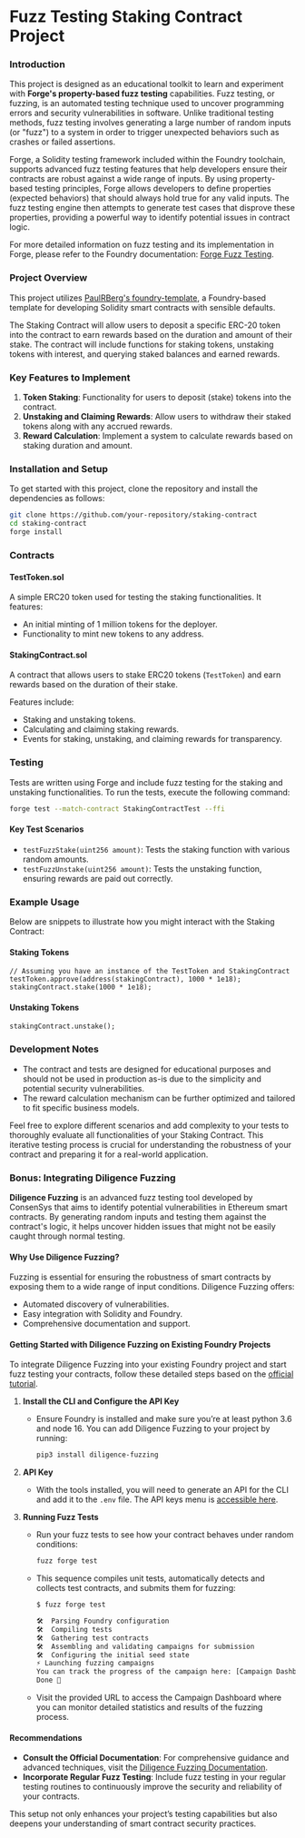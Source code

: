 
# Fuzz Testing Staking Contract Project

### Introduction

This project is designed as an educational toolkit to learn and experiment with **Forge's property-based fuzz testing** capabilities. Fuzz testing, or fuzzing, is an automated testing technique used to uncover programming errors and security vulnerabilities in software. Unlike traditional testing methods, fuzz testing involves generating a large number of random inputs (or "fuzz") to a system in order to trigger unexpected behaviors such as crashes or failed assertions. 

Forge, a Solidity testing framework included within the Foundry toolchain, supports advanced fuzz testing features that help developers ensure their contracts are robust against a wide range of inputs. By using property-based testing principles, Forge allows developers to define properties (expected behaviors) that should always hold true for any valid inputs. The fuzz testing engine then attempts to generate test cases that disprove these properties, providing a powerful way to identify potential issues in contract logic.

For more detailed information on fuzz testing and its implementation in Forge, please refer to the Foundry documentation: [Forge Fuzz Testing](https://book.getfoundry.sh/forge/fuzz-testing).

### Project Overview

This project utilizes [PaulRBerg's foundry-template](https://github.com/PaulRBerg/foundry-template), a Foundry-based template for developing Solidity smart contracts with sensible defaults.

The Staking Contract will allow users to deposit a specific ERC-20 token into the contract to earn rewards based on the duration and amount of their stake. The contract will include functions for staking tokens, unstaking tokens with interest, and querying staked balances and earned rewards.

### Key Features to Implement

1. **Token Staking**: Functionality for users to deposit (stake) tokens into the contract.
2. **Unstaking and Claiming Rewards**: Allow users to withdraw their staked tokens along with any accrued rewards.
3. **Reward Calculation**: Implement a system to calculate rewards based on staking duration and amount.

### Installation and Setup

To get started with this project, clone the repository and install the dependencies as follows:

```bash
git clone https://github.com/your-repository/staking-contract
cd staking-contract
forge install
```

### Contracts

#### TestToken.sol

A simple ERC20 token used for testing the staking functionalities. It features:

- An initial minting of 1 million tokens for the deployer.
- Functionality to mint new tokens to any address.

#### StakingContract.sol

A contract that allows users to stake ERC20 tokens (`TestToken`) and earn rewards based on the duration of their stake.

Features include:
- Staking and unstaking tokens.
- Calculating and claiming staking rewards.
- Events for staking, unstaking, and claiming rewards for transparency.

### Testing

Tests are written using Forge and include fuzz testing for the staking and unstaking functionalities. To run the tests, execute the following command:

```bash
forge test --match-contract StakingContractTest --ffi
```

#### Key Test Scenarios

- `testFuzzStake(uint256 amount)`: Tests the staking function with various random amounts.
- `testFuzzUnstake(uint256 amount)`: Tests the unstaking function, ensuring rewards are paid out correctly.

### Example Usage

Below are snippets to illustrate how you might interact with the Staking Contract:

#### Staking Tokens

```solidity
// Assuming you have an instance of the TestToken and StakingContract
testToken.approve(address(stakingContract), 1000 * 1e18);
stakingContract.stake(1000 * 1e18);
```

#### Unstaking Tokens

```solidity
stakingContract.unstake();
```

### Development Notes

- The contract and tests are designed for educational purposes and should not be used in production as-is due to the simplicity and potential security vulnerabilities.
- The reward calculation mechanism can be further optimized and tailored to fit specific business models.

Feel free to explore different scenarios and add complexity to your tests to thoroughly evaluate all functionalities of your Staking Contract. This iterative testing process is crucial for understanding the robustness of your contract and preparing it for a real-world application.



### Bonus: Integrating Diligence Fuzzing

**Diligence Fuzzing** is an advanced fuzz testing tool developed by ConsenSys that aims to identify potential vulnerabilities in Ethereum smart contracts. By generating random inputs and testing them against the contract's logic, it helps uncover hidden issues that might not be easily caught through normal testing.

#### Why Use Diligence Fuzzing?

Fuzzing is essential for ensuring the robustness of smart contracts by exposing them to a wide range of input conditions. Diligence Fuzzing offers:
- Automated discovery of vulnerabilities.
- Easy integration with Solidity and Foundry.
- Comprehensive documentation and support.

#### Getting Started with Diligence Fuzzing on Existing Foundry Projects

To integrate Diligence Fuzzing into your existing Foundry project and start fuzz testing your contracts, follow these detailed steps based on the [official tutorial](https://fuzzing-docs.diligence.tools/getting-started/fuzzing-foundry-projects).

1. **Install the CLI and Configure the API Key**
   - Ensure Foundry is installed and make sure you’re at least python 3.6 and node 16. You can add Diligence Fuzzing to your project by running:
     ```bash
     pip3 install diligence-fuzzing
     ```
2. **API Key**
   - With the tools installed, you will need to generate an API for the CLI and add it to the `.env` file. The API keys menu is [accessible here](https://fuzzing.diligence.tools/keys). 

3. **Running Fuzz Tests**
   - Run your fuzz tests to see how your contract behaves under random conditions:
     ```bash
     fuzz forge test
     ```
   - This sequence compiles unit tests, automatically detects and collects test contracts, and submits them for fuzzing:
      ```bash
      $ fuzz forge test

      🛠️  Parsing Foundry configuration
      🛠️  Compiling tests
      🛠️  Gathering test contracts
      🛠️  Assembling and validating campaigns for submission
      🛠️  Configuring the initial seed state
      ⚡️ Launching fuzzing campaigns
      You can track the progress of the campaign here: [Campaign Dashboard](https://fuzzing.diligence.tools/campaigns/cmp_ffcd3abf6b0640598c7cc7e436717xxx)
      Done 🎉
      ```
   - Visit the provided URL to access the Campaign Dashboard where you can monitor detailed statistics and results of the fuzzing process.

#### Recommendations

- **Consult the Official Documentation**: For comprehensive guidance and advanced techniques, visit the [Diligence Fuzzing Documentation](https://fuzzing-docs.diligence.tools/getting-started/fuzzing-foundry-projects).
- **Incorporate Regular Fuzz Testing**: Include fuzz testing in your regular testing routines to continuously improve the security and reliability of your contracts.

This setup not only enhances your project’s testing capabilities but also deepens your understanding of smart contract security practices.

